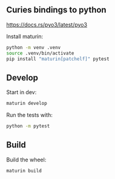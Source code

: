 ## Curies bindings to python

https://docs.rs/pyo3/latest/pyo3

Install maturin:

```bash
python -m venv .venv
source .venv/bin/activate
pip install "maturin[patchelf]" pytest
```

## Develop

Start in dev:

```bash
maturin develop
```

Run the tests with:

```bash
python -m pytest
```

## Build

Build the wheel:

```bash
maturin build
```
